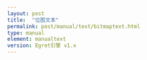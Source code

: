 ```yaml
---
layout: post
title:  "位图文本"
permalink: post/manual/text/bitmaptext.html
type: manual
element: manualtext
version: Egret引擎 v1.x
---
```


